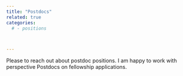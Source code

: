 ```yaml
---
title: "Postdocs"
related: true
categories:
  # - positions



---
```

Please to reach out about postdoc positions. I am happy to work with perspective Postdocs on fellowship applications. 



